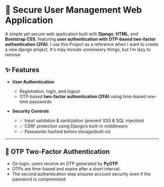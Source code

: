 

# 🔐 Secure User Management Web Application


A simple yet secure web application built with **Django**, **HTML**, and **Bootstrap CSS**, featuring **user authentication with OTP-based two-factor authentication (2FA)**.
I use this Project as a reference when I want to create a new django project.
It's may include unnessesry things, but I'm lazy to remove 


## ✨ Features

* **User Authentication**

  * Registration, login, and logout
  * OTP-based **two-factor authentication (2FA)** using time-based one-time passwords

* **Security Controls**

  * ✅ Input validation & sanitization (prevent XSS & SQL injection)
  * ✅ CSRF protection using Django’s built-in middleware
  * ✅ Passwords hashed before storage(built-in)



---

## 🔑 OTP Two-Factor Authentication

* On login, users receive an OTP generated by **PyOTP**.
* OTPs are time-based and expire after a short interval.
* The second authentication step ensures account security even if the password is compromised.


